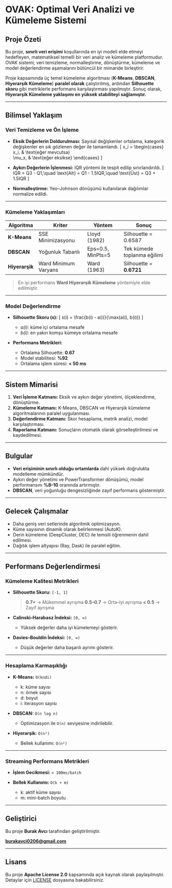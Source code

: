 
#  OVAK: Optimal Veri Analizi ve Kümeleme Sistemi

##  Proje Özeti

Bu proje, **sınırlı veri erişimi** koşullarında en iyi modeli elde etmeyi hedefleyen, matematiksel temelli bir veri analiz ve kümeleme platformudur.
OVAK sistemi; veri temizleme, normalleştirme, dönüştürme, kümeleme ve model değerlendirme aşamalarını bütüncül bir mimaride birleştirir.

Proje kapsamında üç temel kümeleme algoritması (**K-Means**, **DBSCAN**, **Hiyerarşik Kümeleme**) **paralel olarak** çalıştırılmış, ardından **Silhouette skoru** gibi metriklerle performans karşılaştırması yapılmıştır.
Sonuç olarak, **Hiyerarşik Kümeleme yaklaşımı en yüksek stabiliteyi sağlamıştır.**

---

## Bilimsel Yaklaşım

### Veri Temizleme ve Ön İşleme

* **Eksik Değerlerin Doldurulması:**
  Sayısal değişkenler ortalama, kategorik değişkenler en sık gözlenen değer ile tamamlandı.
  [
  x_i =
  \begin{cases}
  x_i, & \text{eğer mevcutsa}\
  \mu_x, & \text{eğer eksikse}
  \end{cases}
  ]

* **Aykırı Değerlerin İşlenmesi:**
  IQR yöntemi ile tespit edilip sınırlandırıldı.
  [
  IQR = Q3 - Q1,\quad
  \text{Alt} = Q1 - 1.5IQR,\quad
  \text{Üst} = Q3 + 1.5IQR
  ]

* **Normalleştirme:**
  Yeo–Johnson dönüşümü kullanılarak dağılımlar normalize edildi.

---

### Kümeleme Yaklaşımları

| Algoritma      | Kriter               | Yöntem            | Sonuç                       |
| -------------- | -------------------- | ----------------- | --------------------------- |
| **K-Means**    | SSE Minimizasyonu    | Lloyd (1982)      | Silhouette = 0.6587         |
| **DBSCAN**     | Yoğunluk Tabanlı     | Eps=0.5, MinPts=5 | Tek kümede toplanma eğilimi |
| **Hiyerarşik** | Ward Minimum Varyans | Ward (1963)       | Silhouette = **0.6721**     |

> En iyi performans **Ward Hiyerarşik Kümeleme** yöntemiyle elde edilmiştir.

---

### Model Değerlendirme

* **Silhouette Skoru (s):**
  [
  s(i) = \frac{b(i) - a(i)}{\max(a(i), b(i))}
  ]

  * *a(i):* küme içi ortalama mesafe
  * *b(i):* en yakın komşu kümeye ortalama mesafe

* **Performans Metrikleri:**

  * Ortalama Silhouette: **0.67**
  * Model stabilitesi: **%92**
  * Ortalama işlem süresi: **< 50 ms**

---

## Sistem Mimarisi

1. **Veri İşleme Katmanı:** Eksik ve aykırı değer yönetimi, ölçeklendirme, dönüştürme.
2. **Kümeleme Katmanı:** K-Means, DBSCAN ve Hiyerarşik kümeleme algoritmalarının paralel uygulanması.
3. **Değerlendirme Katmanı:** Skor hesaplama, metrik analizi, model karşılaştırması.
4. **Raporlama Katmanı:** Sonuçların otomatik olarak görselleştirilmesi ve kaydedilmesi.

---

## Bulgular

* **Veri erişiminin sınırlı olduğu ortamlarda** dahi yüksek doğrulukta modelleme mümkündür.
* Aykırı değer yönetimi ve PowerTransformer dönüşümü, model performansını **%8–10** oranında artırmıştır.
* **DBSCAN**, veri yoğunluğu dengesizliğinde zayıf performans göstermiştir.

---

## Gelecek Çalışmalar

* Daha geniş veri setlerinde algoritmik optimizasyon.
* Küme sayısının dinamik olarak belirlenmesi (AutoK).
* Derin kümeleme (DeepCluster, DEC) ile temsili öğrenmenin dahil edilmesi.
* Dağıtık işlem altyapısı (Ray, Dask) ile paralel eğitim.

---

## Performans Değerlendirmesi

### Kümeleme Kalitesi Metrikleri

* **Silhouette Skoru:** `[-1, 1]`

  > **0.7+** → Mükemmel ayrışma
  > **0.5–0.7** → Orta–iyi ayrışma
  > **< 0.5** → Zayıf ayrışma

* **Calinski–Harabasz İndeksi:** `[0, ∞)`

  * Yüksek değerler daha iyi kümelemeyi gösterir.

* **Davies–Bouldin İndeksi:** `[0, ∞)`

  * Düşük değerler daha başarılı ayrımı gösterir.

---

### Hesaplama Karmaşıklığı

* **K-Means:** `O(kndi)`

  * k: küme sayısı
  * n: örnek sayısı
  * d: boyut
  * i: iterasyon sayısı

* **DBSCAN:** `O(n log n)`

  * Optimizasyon ile `O(n)` seviyesine indirilebilir.

* **Hiyerarşik:** `O(n²)`

  * Bellek kullanımı: `O(n²)`

---

### Streaming Performans Metrikleri

* **İşlem Gecikmesi:** `< 100ms/batch`
* **Bellek Kullanımı:** `O(k + m)`

  * k: aktif küme sayısı
  * m: mini-batch boyutu

---

## Geliştirici

Bu proje **Burak Avcı** tarafından geliştirilmiştir.

**[burakavci0206@gmail.com](mailto:burakavci0206@gmail.com)**

---

## Lisans

Bu proje **Apache License 2.0** kapsamında açık kaynak olarak paylaşılmıştır.
Detaylar için [LICENSE](https://github.com/apache/.github/blob/main/LICENSE) dosyasına bakabilirsiniz.
